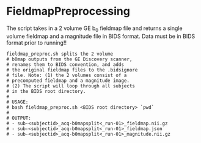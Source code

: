 # FieldmapPreprocessing
The script takes in a 2 volume GE b<sub>0</sub> fieldmap file and returns a single volume fieldmap and a magnitude file in BIDS format. Data must be in BIDS format prior to running!!

```
fieldmap_preproc.sh splits the 2 volume 
# b0map outputs from the GE Discovery scanner,
# renames them to BIDS convention, and adds
# the original fieldmap files to the .bidsignore
# file. Note: (1) the 2 volumes consist of a 
# precomputed fieldmap and a magnitude image.
# (2) The script will loop through all subjects 
# in the BIDS root directory.
#
# USAGE:
# bash fieldmap_preproc.sh <BIDS root directory> `pwd`
#
# OUTPUT:
# - sub-<subjectid>_acq-b0mapsplit<_run-01>_fieldmap.nii.gz
# - sub-<subjectid>_acq-b0mapsplit<_run-01>_fieldmap.json
# - sub-<subjectid>_acq-b0mapsplit<_run-01>_magnitude.nii.gz
```
